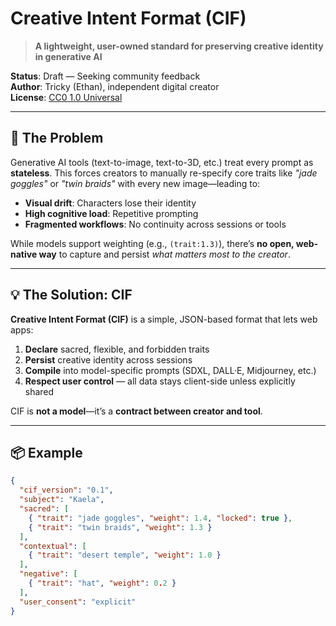 # Creative Intent Format (CIF)

> **A lightweight, user-owned standard for preserving creative identity in generative AI**

**Status**: Draft — Seeking community feedback  
**Author**: Tricky (Ethan), independent digital creator  
**License**: [CC0 1.0 Universal](LICENSE)

---

## 🎯 The Problem

Generative AI tools (text-to-image, text-to-3D, etc.) treat every prompt as **stateless**. This forces creators to manually re-specify core traits like *"jade goggles"* or *"twin braids"* with every new image—leading to:

- **Visual drift**: Characters lose their identity  
- **High cognitive load**: Repetitive prompting  
- **Fragmented workflows**: No continuity across sessions or tools  

While models support weighting (e.g., `(trait:1.3)`), there’s **no open, web-native way** to capture and persist *what matters most to the creator*.

---

## 💡 The Solution: CIF

**Creative Intent Format (CIF)** is a simple, JSON-based format that lets web apps:

1. **Declare** sacred, flexible, and forbidden traits  
2. **Persist** creative identity across sessions  
3. **Compile** into model-specific prompts (SDXL, DALL·E, Midjourney, etc.)  
4. **Respect user control** — all data stays client-side unless explicitly shared

CIF is **not a model**—it’s a **contract between creator and tool**.

---

## 📦 Example

```json
{
  "cif_version": "0.1",
  "subject": "Kaela",
  "sacred": [
    { "trait": "jade goggles", "weight": 1.4, "locked": true },
    { "trait": "twin braids", "weight": 1.3 }
  ],
  "contextual": [
    { "trait": "desert temple", "weight": 1.0 }
  ],
  "negative": [
    { "trait": "hat", "weight": 0.2 }
  ],
  "user_consent": "explicit"
}
